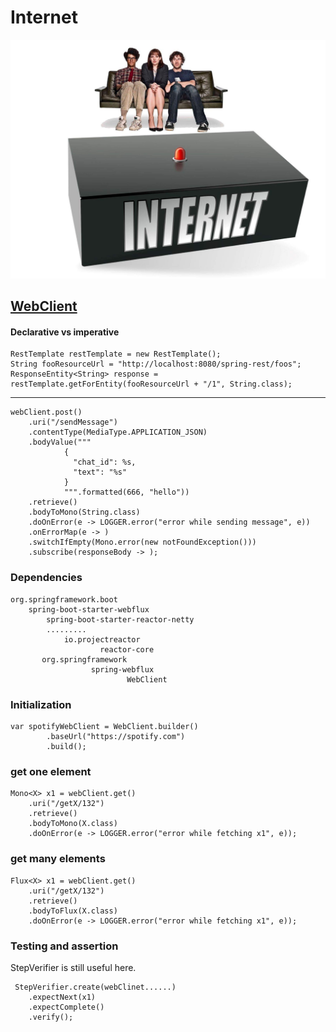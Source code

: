 # Internet
![Internet](internet.jpeg)

## [WebClient](https://www.baeldung.com/spring-5-webclient)

#### Declarative vs imperative
    RestTemplate restTemplate = new RestTemplate();
    String fooResourceUrl = "http://localhost:8080/spring-rest/foos";
    ResponseEntity<String> response = restTemplate.getForEntity(fooResourceUrl + "/1", String.class);
-------------------------
    webClient.post()
        .uri("/sendMessage")
        .contentType(MediaType.APPLICATION_JSON)
        .bodyValue("""
                {
                  "chat_id": %s,
                  "text": "%s"
                }
                """.formatted(666, "hello"))
        .retrieve()
        .bodyToMono(String.class)
        .doOnError(e -> LOGGER.error("error while sending message", e))
        .onErrorMap(e -> )
        .switchIfEmpty(Mono.error(new notFoundException()))
        .subscribe(responseBody -> );

### Dependencies
    org.springframework.boot
        spring-boot-starter-webflux 
            spring-boot-starter-reactor-netty
            .........
                io.projectreactor
                        reactor-core
           org.springframework
                      spring-webflux 
                              WebClient

### Initialization
    var spotifyWebClient = WebClient.builder()
            .baseUrl("https://spotify.com")
            .build();

### get one element
    Mono<X> x1 = webClient.get()
        .uri("/getX/132")
        .retrieve()
        .bodyToMono(X.class)
        .doOnError(e -> LOGGER.error("error while fetching x1", e));

### get many elements
    Flux<X> x1 = webClient.get()
        .uri("/getX/132")
        .retrieve()
        .bodyToFlux(X.class)
        .doOnError(e -> LOGGER.error("error while fetching x1", e));

### Testing and assertion
StepVerifier is still useful here.

     StepVerifier.create(webClinet......)
        .expectNext(x1)
        .expectComplete()
        .verify();
